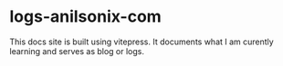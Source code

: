 # logs-anilsonix-com

This docs site is built using vitepress.
It documents what I am curently learning and serves as blog or logs.
